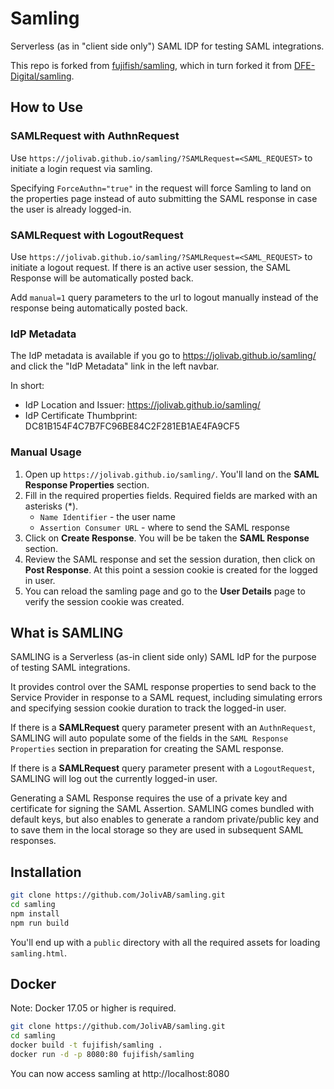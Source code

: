 # Samling

Serverless (as in "client side only") SAML IDP for testing SAML integrations.

This repo is forked from [fujifish/samling](https://github.com/fujifish/samling), which in turn forked it from [DFE-Digital/samling](https://github.com/DFE-Digital/samling).

## How to Use

### SAMLRequest with AuthnRequest

Use `https://jolivab.github.io/samling/?SAMLRequest=<SAML_REQUEST>` to initiate a login request via samling.

Specifying `ForceAuthn="true"` in the request will force Samling to land on the properties page instead of auto submitting the SAML response in case the user is already logged-in.

### SAMLRequest with LogoutRequest

Use `https://jolivab.github.io/samling/?SAMLRequest=<SAML_REQUEST>` to initiate a logout request. If there is an active user session, the SAML Response will be automatically posted back.

Add `manual=1` query parameters to the url to logout manually instead of the response being automatically posted back.

### IdP Metadata

The IdP metadata is available if you go to https://jolivab.github.io/samling/ and click the "IdP Metadata" link in the left navbar.

In short:

* IdP Location and Issuer: https://jolivab.github.io/samling/
* IdP Certificate Thumbprint: DC81B154F4C7B7FC96BE84C2F281EB1AE4FA9CF5

### Manual Usage

1. Open up `https://jolivab.github.io/samling/`. You'll land on the **SAML Response Properties** section.
2. Fill in the required properties fields. Required fields are marked with an asterisks (*).
   * `Name Identifier` - the user name
   * `Assertion Consumer URL` - where to send the SAML response
3. Click on **Create Response**. You will be be taken the **SAML Response** section.
4. Review the SAML response and set the session duration, then click on **Post Response**. At this point a session cookie
   is created for the logged in user.
5. You can reload the samling page and go to the **User Details** page to verify the session cookie was created.

## What is SAMLING

SAMLING is a Serverless (as-in client side only) SAML IdP for the purpose of testing SAML integrations.

It provides control over the SAML response properties to send back to the Service Provider in response to a SAML request,
including simulating errors and specifying session cookie duration to track the logged-in user.

If there is a <strong>SAMLRequest</strong> query parameter present with an `AuthnRequest`,
SAMLING will auto populate some of the fields in the `SAML Response Properties` section in preparation for creating the SAML response.

If there is a <strong>SAMLRequest</strong> query parameter present with a `LogoutRequest`,
SAMLING will log out the currently logged-in user.

Generating a SAML Response requires the use of a private key and certificate for signing the SAML Assertion.
SAMLING comes bundled with default keys, but also enables to generate a random private/public key and to save them in the local storage so they are used in
subsequent SAML responses.

## Installation

```bash
git clone https://github.com/JolivAB/samling.git
cd samling
npm install
npm run build
```

You'll end up with a `public` directory with all the required assets for loading `samling.html`.

## Docker

Note: Docker 17.05 or higher is required.

```bash
git clone https://github.com/JolivAB/samling.git
cd samling
docker build -t fujifish/samling .
docker run -d -p 8080:80 fujifish/samling
```

You can now access samling at http://localhost:8080
